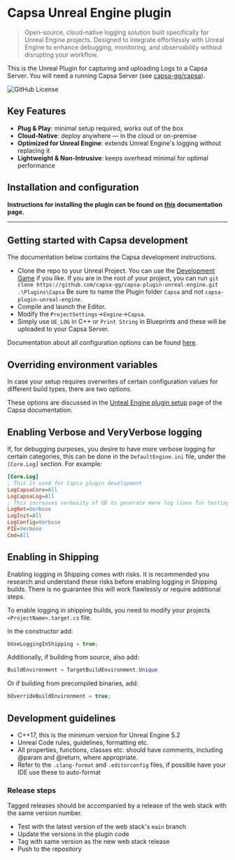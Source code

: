 # Capsa Unreal Engine plugin

> Open-source, cloud-native logging solution built specifically for Unreal Engine projects. Designed to integrate effortlessly with Unreal Engine to enhance debugging, monitoring, and observability without disrupting your workflow.

This is the Unreal Plugin for capturing and uploading Logs to a Capsa Server. You will need a running Capsa Server (see [capsa-gg/capsa](https://github.com/capsa-gg/capsa)).

![GitHub License](https://img.shields.io/github/license/capsa-gg/capsa-plugin-unreal-engine)

## Key Features
- **Plug & Play**: minimal setup required, works out of the box
- **Cloud-Native**: deploy anywhere — in the cloud or on-premise
- **Optimized for Unreal Engine**: extends Unreal Engine's logging without replacing it
- **Lightweight & Non-Intrusive**: keeps overhead minimal for optimal performance

## Installation and configuration

**Instructions for installing the plugin can be found on _[this](https://capsa.gg/docs/getting-started/unreal-engine-plugin)_ documentation page.**

---

## Getting started with Capsa development

The documentation below contains the Capsa development instructions.

* Clone the repo to your Unreal Project. You can use the [Development Game](https://github.com/capsa-gg/capsa-ue5-dev-game) if you like. 
  If you are in the root of your project, you can run `git clone https://github.com/capsa-gg/capsa-plugin-unreal-engine.git .\Plugins\Capsa`
  Be sure to name the Plugin folder `Capsa` and not `capsa-plugin-unreal-engine`.
* Compile and launch the Editor.
* Modify the `ProjectSettings`->`Engine`->`Capsa`.
* Simply use `UE_LOG` in C++ or `Print String` in Blueprints and these will be uploaded to your Capsa Server.

Documentation about all configuration options can be found [here](https://capsa.gg/docs/configuration/plugin-config).

## Overriding environment variables

In case your setup requires overwrites of certain configuration values for different build types, there are two options.

These options are discussed in the [Unteal Engine plugin setup](https://capsa.gg/docs/getting-started/unreal-engine-plugin#overriding-environment-variables) page of the Capsa documentation.

## Enabling Verbose and VeryVerbose logging

If, for debugging purposes, you desire to have more verbose logging for certain categories, this can be done in the `DefaultEngine.ini` file, under the `[Core.Log]` section. For example:

```ini
[Core.Log]
; This is used for Capsa plugin development
LogCapsaCore=All
LogCapsaLog=All
; This increases verbosity of UE to generate more log lines for testing
LogNet=Verbose
LogInit=All
LogConfig=Verbose
PIE=Verbose
Cmd=All
```

## Enabling in Shipping

Enabling logging in Shipping comes with risks. It is recommended you research and understand these risks before enabling logging in Shipping builds. There is no guarantee this will work flawlessly or require additional steps.

To enable logging in shipping builds, you need to modify your projects `<ProjectName>.target.cs` file.

In the constructor add:
```csharp
bUseLoggingInShipping = true;
```

Additionally, if building from source, also add:
```csharp
BuildEnvironment = TargetBuildEnvironment.Unique
```

Or if building from precompiled binaries, add:
```csharp
bOverrideBuildEnvironment = true;
```

## Development guidelines

- C++17, this is the minimum version for Unreal Engine 5.2
- Unreal Code rules, guidelines, formatting etc.
- All properties, functions, classes etc. should have comments, including @param and @return, where appropriate.
- Refer to the `.clang-format` and `.editorconfig` files, if possible have your IDE use these to auto-format

### Release steps

Tagged releases should be accompanied by a release of the web stack with the same version number.

- Test with the latest version of the web stack's `main` branch
- Update the versions in the plugin code
- Tag with same version as the new web stack release
- Push to the repository